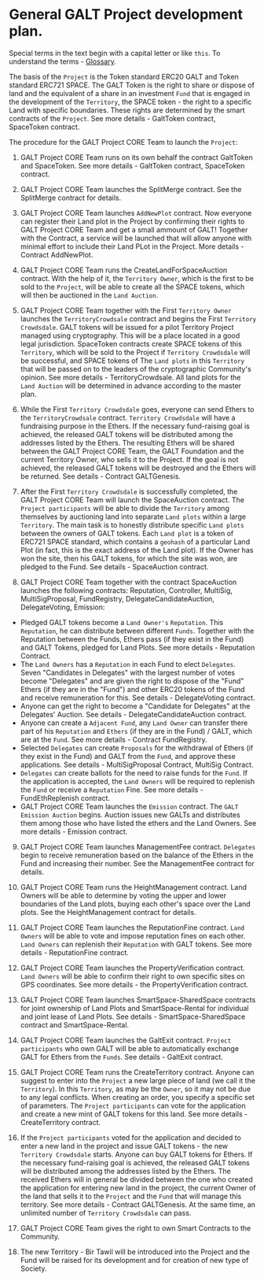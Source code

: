 # General GALT Project development plan.

Special terms in the text begin with a capital letter or like `this`. To understand the terms - [Glossary](https://github.com/andromedaspace/galtproject-docs/blob/master/eng/Glossary.md).

The basis of the `Project` is the Token standard ERC20 GALT and Token standard ERC721 SPACE. The GALT Token is the right to share or dispose of land and the equivalent of a share in an investment  `Fund` that is engaged in the development of the `Territory`, the SPACE token - the right to a specific Land with specific boundaries. These rights are determined by the smart contracts of the `Project`. See more details - GaltToken contract, SpaceToken contract.

The procedure for the GALT Project CORE Team to launch the `Project`:

1. GALT Project CORE Team runs on its own behalf the contract GaltToken and SpaceToken.  See more details - GaltToken contract, SpaceToken contract.

2. GALT Project CORE Team launches the SplitMerge contract. See the SplitMerge contract for details.

3. GALT Project CORE Team launches `AddNewPlot` contract. Now everyone can register their Land plot in the Project by confirming their rights to GALT Project CORE Team and get a small ammount of GALT! Together with the Contract, a service will be launched that will allow anyone with minimal effort to include their Land PLot in the Project. More details - Contract AddNewPlot.

4. GALT Project CORE Team runs the CreateLandForSpaceAuction contract. With the help of it, the `Territory Owner`, which is the first to be sold to the `Project`, will be able to create all the SPACE tokens, which will then be auctioned in the `Land Auction`.

5. GALT Project CORE Team together with the First `Territory Owner` launches the `TerritoryCrowdsale` contract and begins the First  `Territory Crowdsdale`. GALT tokens will be issued for a pilot Territory Project managed using cryptography. This will be a place located in a good legal jurisdiction. SpaceToken contracts create SPACE tokens of this `Territory`, which will be sold to the Project if `Territory Crowdsdale` will be successful, and SPACE tokens of The `Land plots` in this `Territory` that will be passed on to the leaders of the cryptographic Community's opinion. See more details - TerritoryCrowdsale. All land plots for the `Land Auction` will be determined in advance according to the master plan.

6. While the First `Territory Crowdsdale` goes, everyone can send Ethers to the `TerritoryCrowdsale` contract. `Territory Crowdsdale`  will have a fundraising purpose in the Ethers. If the necessary fund-raising goal is achieved, the released GALT tokens will be distributed among the addresses listed by the Ethers. The resulting Ethers will be shared between the GALT Project CORE Team, the GALT Foundation and the current Territory Owner, who sells it to the Project. If the goal is not achieved, the released GALT tokens will be destroyed and the Ethers will be returned. See details - Contract GALTGenesis.

7. After the First `Territory Crowdsdale` is successfully completed, the GALT Project CORE Team will launch the SpaceAuction contract. The `Project participants` will be able to divide the `Territory` among themselves by auctioning land into separate `Land plots` within a large `Territory`. The main task is to honestly distribute specific `Land plots` between the owners of GALT tokens. Each `Land plot` is a token of ERC721 SPACE standard, which contains a `geohash` of a particular Land Plot (in fact, this is the exact address of the Land plot). If the Owner has won the site, then his GALT tokens, for which the site was won, are pledged to the Fund. See details - SpaceAuction contract.

8. GALT Project CORE Team together with the contract SpaceAuction launches the following contracts: Reputation, Controller, MultiSig, MultiSigProposal, FundRegistry, DelegateCandidateAuction, DelegateVoting, Emission:
- Pledged GALT tokens become a `Land Owner's` `Reputation`. This `Reputation`, he can distribute between different `Funds`. Together with the Reputation between the Funds, Ethers pass (if they exist in the Fund) and GALT Tokens, pledged for Land Plots. See more details - Reputation Contract.
- The `Land Owners` has a `Reputation` in each Fund to elect `Delegates`. Seven "Candidates in Delegates" with the largest number of votes become "Delegates" and are given the right to dispose of the "Fund" Ethers (if they are in the "Fund") and other ERC20 tokens of the Fund and receive remuneration for this. See details - DelegateVoting contract.
- Anyone can get the right to become a "Candidate for Delegates" at the Delegates' Auction. See details - DelegateCandidateAuction contract.
- Anyone can create a `Adjacent Fund`, any `Land Owner` can transfer there part of his `Reputation` and `Ethers` (if they are in the Fund) / GALT, which are at the `Fund`. See more details - Contract FundRegistry.
- Selected `Delegates` can create `Proposals` for the withdrawal of Ethers (if they exist in the Fund) and GALT from the `Fund`, and approve these applications. See details - MultiSigProposal Contract, MultiSig Contract.
- `Delegates` can create ballots for the need to raise funds for the `Fund`. If the application is accepted, the `Land Owners` will be required to replenish the `Fund` or receive a `Reputation` Fine. See more details - FundEthReplenish contract.
- GALT Project CORE Team launches the `Emission` contract. The `GALT Emission Auction` begins. Auction issues new GALTs and distributes them among those who have listed the ethers and the Land Owners. See more details - Emission contract.

9. GALT Project CORE Team launches ManagementFee contract. `Delegates` begin to receive remuneration based on the balance of the Ethers in the Fund and increasing their number. See the ManagementFee contract for details.

10. GALT Project CORE Team runs the HeightManagement contract. Land Owners will be able to determine by voting the upper and lower boundaries of the Land plots, buying each other's space over the Land plots. See the HeightManagement contract for details.

11. GALT Project CORE Team launches the ReputationFine contract. `Land Owners` will be able to vote and impose reputation fines on each other. `Land Owners` can replenish their `Reputation` with GALT tokens. See more details - ReputationFine contract.

12. GALT Project CORE Team launches the PropertyVerification contract. `Land Owners` will be able to confirm their right to own specific sites on GPS coordinates. See more details - the PropertyVerification contract.

13. GALT Project CORE Team launches SmartSpace-SharedSpace contracts for joint ownership of Land Plots and SmartSpace-Rental for individual and joint lease of Land Plots. See details - SmartSpace-SharedSpace contract and SmartSpace-Rental.

14. GALT Project CORE Team launches the GaltExit contract. `Project participants` who own GALT will be able to automatically exchange GALT for Ethers from the `Funds`. See details - GaltExit contract.

15. GALT Project CORE Team runs the CreateTerritory contract. Anyone can suggest to enter into the `Project` a new large piece of land (we call it the `Territory`). In this `Territory`, as may be the `Owner`, so it may not be due to any legal conflicts. When creating an order, you specify a specific set of parameters. The `Project participants` can vote for the application and create a new mint of GALT tokens for this land. See more details - CreateTerritory contract.

16. If the `Project participants` voted for the application and decided to enter a new land in the project and issue GALT tokens - the new `Territory Crowdsdale` starts. Anyone can buy GALT tokens for Ethers. If the necessary fund-raising goal is achieved, the released GALT tokens will be distributed among the addresses listed by the Ethers. The received Ethers will in general be divided between the one who created the application for entering new land in the project, the current Owner of the land that sells it to the `Project` and the `Fund` that will manage this territory. See more details - Contract GALTGenesis. At the same time, an unlimited number of `Territory Crowdsdale` can pass.

17. GALT Project CORE Team gives the right to own Smart Contracts to the Community.

18. The new Territory - Bir Tawil will be introduced into the Project and the Fund will be raised for its development and for creation of new type of Society.

